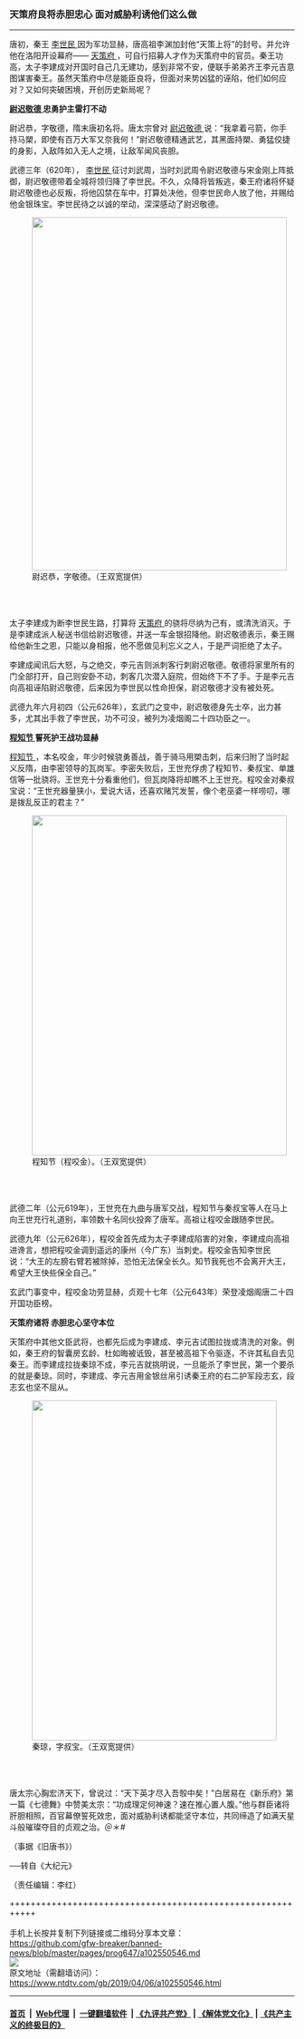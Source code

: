 ### 天策府良将赤胆忠心 面对威胁利诱他们这么做
------------------------

<div class="post_content" itemprop="articleBody">
 <p>
  唐初，秦王
  <a href="https://www.ntdtv.com/gb/李世民.htm">
   李世民
  </a>
  因为军功显赫，唐高祖李渊加封他“天策上将”的封号。并允许他在洛阳开设幕府——
  <a href="https://www.ntdtv.com/gb/天策府.htm">
   天策府
  </a>
  ，可自行招募人才作为天策府中的官员。秦王功高，太子李建成对开国时自己几无建功，感到非常不安，便联手弟弟齐王李元吉意图谋害秦王。虽然天策府中尽是能臣良将，但面对来势凶猛的诬陷，他们如何应对？又如何突破困境，开创历史新局呢？
 </p>
 <p>
  <strong>
   <a href="https://www.ntdtv.com/gb/尉迟敬德.htm">
    尉迟敬德
   </a>
   忠勇护主雷打不动
  </strong>
 </p>
 <p>
  尉迟恭，字敬德，隋末唐初名将。唐太宗曾对
  <a href="https://www.ntdtv.com/gb/尉迟敬德.htm">
   尉迟敬德
  </a>
  说：“我拿着弓箭，你手持马槊，即使有百万大军又奈我何！”尉迟敬德精通武艺，其黑面持槊、勇猛佼捷的身影，入敌阵如入无人之境，让敌军闻风丧胆。
 </p>
 <p>
  武德三年（620年），
  <a href="https://www.ntdtv.com/gb/李世民.htm">
   李世民
  </a>
  征讨刘武周，当时刘武周令尉迟敬德与宋金刚上阵抵御，尉迟敬德带着全城将领归降了李世民。不久，众降将皆叛逃，秦王府诸将怀疑尉迟敬德也必反叛，将他囚禁在车中，打算处决他，但李世民命人放了他，并赐给他金银珠宝。李世民待之以诚的举动，深深感动了尉迟敬德。
 </p>
 <figure class="wp-caption alignnone" id="attachment_102555070" style="width: 450px">
  <img alt="" class="size-full wp-image-102555070" height="623" src="https://www.ntdtv.com/assets/uploads/2019/04/2-44.jpg" width="450">
   <br/><figcaption class="wp-caption-text">
    尉迟恭，字敬德。（王双宽提供）
   </figcaption><br/>
  </img>
 </figure><br/>
 <p>
  太子李建成为断李世民生路，打算将
  <a href="https://www.ntdtv.com/gb/天策府.htm">
   天策府
  </a>
  的骁将尽纳为己有，或清洗消灭。于是李建成派人秘送书信给尉迟敬德，并送一车金银招降他。尉迟敬德表示，秦王赐给他新生之恩，只能以身相报，他不愿做见利忘义之人，于是严词拒绝了太子。
 </p>
 <p>
  李建成闻讯后大怒，与之绝交，李元吉则派刺客行刺尉迟敬德。敬德将家里所有的门全部打开，自己则安卧不动，刺客几次潜入庭院，但始终下不了手。于是李元吉向高祖诬陷尉迟敬德，后来因为李世民以性命担保，尉迟敬德才没有被处死。
 </p>
 <p>
  武德九年六月初四（公元626年），玄武门之变中，尉迟敬德身先士卒，出力甚多，尤其出手救了李世民，功不可没，被列为凌烟阁二十四功臣之一。
 </p>
 <p>
  <strong>
   <a href="https://www.ntdtv.com/gb/程知节.htm">
    程知节
   </a>
   誓死护王战功显赫
  </strong>
 </p>
 <p>
  <a href="https://www.ntdtv.com/gb/程知节.htm">
   程知节
  </a>
  ，本名咬金，年少时候骁勇善战，善于骑马用槊击刺，后来归附了当时起义反隋，由李密领导的瓦岗军。李密失败后，王世充俘虏了程知节、秦叔宝、单雄信等一批骁将。王世充十分看重他们，但瓦岗降将却瞧不上王世充。程咬金对秦叔宝说：“王世充器量狭小，爱说大话，还喜欢赌咒发誓，像个老巫婆一样唠叨，哪是拨乱反正的君主？”
 </p>
 <figure class="wp-caption alignnone" id="attachment_102555071" style="width: 450px">
  <img alt="" class="size-full wp-image-102555071" height="600" src="https://www.ntdtv.com/assets/uploads/2019/04/3-20.jpg" width="450">
   <br/><figcaption class="wp-caption-text">
    程知节（程咬金）。（王双宽提供）
   </figcaption><br/>
  </img>
 </figure><br/>
 <p>
  武德二年（公元619年），王世充在九曲与唐军交战，程知节与秦叔宝等人在马上向王世充行礼道别，率领数十名同伙投奔了唐军。高祖让程咬金跟随李世民。
 </p>
 <p>
  武德九年（公元626年），程咬金首先成为太子李建成陷害的对象，李建成向高祖进谗言，想把程咬金调到遥远的康州（今广东）当刺史。程咬金告知李世民说：“大王的左膀右臂若被除掉，恐怕无法保全长久。知节我死也不会离开大王，希望大王快些保全自己。”
 </p>
 <p>
  玄武门事变中，程咬金功劳显赫，贞观十七年（公元643年）荣登凌烟阁唐二十四开国功臣榜。
 </p>
 <p>
  <strong>
   天策府诸将 赤胆忠心坚守本位
  </strong>
 </p>
 <p>
  天策府中其他文臣武将，也都先后成为李建成、李元吉试图拉拢或清洗的对象。例如，秦王府的智囊房玄龄、杜如晦被诋毁，甚至被高祖下令驱逐，不许其私自去见秦王。而李建成拉拢秦琼不成，李元吉就挑明说，一旦能杀了李世民，第一个要杀的就是秦琼。同时，李建成、李元吉用金银丝帛引诱秦王府的右二护军段志玄，段志玄也坚不屈从。
 </p>
 <figure class="wp-caption alignnone" id="attachment_102555072" style="width: 432px">
  <img alt="" class="size-full wp-image-102555072" height="600" src="https://www.ntdtv.com/assets/uploads/2019/04/4-15.jpg" width="432">
   <br/><figcaption class="wp-caption-text">
    秦琼，字叔宝。（王双宽提供）
   </figcaption><br/>
  </img>
 </figure><br/>
 <p>
  唐太宗心胸宏济天下，曾说过：“天下英才尽入吾彀中矣！”白居易在《新乐府》第一篇《七德舞》中赞美太宗：“功成理定何神速？速在推心置人腹。”他与群臣诸将肝胆相照，百官幕僚誓死效忠，面对威胁利诱都能坚守本位，共同缔造了如满天星斗般璀璨夺目的贞观之治。＠＊#
 </p>
 <p>
  （事据《旧唐书》）
 </p>
 <p>
  ──转自《大纪元》
 </p>
 <p>
  （责任编辑：李红）
 </p>
 <div class="single_ad">
 </div>
</div>

+++++++++++++++++++++++++++++++++++++++++++++++++++++++++++<br/><br/>
手机上长按并复制下列链接或二维码分享本文章：<br/>
https://github.com/gfw-breaker/banned-news/blob/master/pages/prog647/a102550546.md <br/>
<a href='https://github.com/gfw-breaker/banned-news/blob/master/pages/prog647/a102550546.md'><img src='https://github.com/gfw-breaker/banned-news/blob/master/pages/prog647/a102550546.md.png'/></a> <br/>
原文地址（需翻墙访问）：https://www.ntdtv.com/gb/2019/04/06/a102550546.html


------------------------
#### [首页](https://github.com/gfw-breaker/banned-news/blob/master/README.md) &nbsp;|&nbsp; [Web代理](https://github.com/labour-camp/helloworld) &nbsp;|&nbsp; [一键翻墙软件](https://github.com/gfw-breaker/nogfw/blob/master/README.md) &nbsp;| [《九评共产党》](https://github.com/gfw-breaker/9ping.md/blob/master/README.md#九评之一评共产党是什么) | [《解体党文化》](https://github.com/gfw-breaker/jtdwh.md/blob/master/README.md) | [《共产主义的终极目的》](https://github.com/gfw-breaker/gczydzjmd.md/blob/master/README.md)

